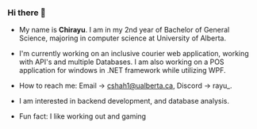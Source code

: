 ### Hi there 👋
- My name is **Chirayu**. I am in my 2nd year of Bachelor of General Science, majoring in computer science at University of Alberta.

- I'm currently working on an inclusive courier web application, working with API's and multiple Databases. I am also working on a POS application for windows in .NET framework while utilizing WPF. 

- How to reach me: Email -> cshah1@ualberta.ca, Discord -> rayu_.

- I am interested in backend development, and database analysis.

- Fun fact: I like working out and gaming
<!--
**c-shah-1/c-shah-1** is a ✨ _special_ ✨ repository because its `README.md` (this file) appears on your GitHub profile.

Here are some ideas to get you started:

- 🔭 I’m currently working on ...
- 🌱 I’m currently learning ...
- 👯 I’m looking to collaborate on ...
- 🤔 I’m looking for help with ...
- 💬 Ask me about ...
- 📫 How to reach me: ...
- 😄 Pronouns: ...
- ⚡ Fun fact: ...
-->
